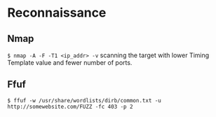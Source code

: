 # Reconnaissance

## Nmap

`$ nmap -A -F -T1 <ip_addr> -v`
scanning the target with lower Timing Template value and fewer number of ports.

## Ffuf 
`$ ffuf -w /usr/share/wordlists/dirb/common.txt -u http://somewebsite.com/FUZZ -fc 403 -p 2`
